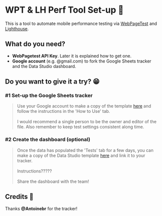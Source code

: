 # WPT & LH Perf Tool Set-up 📱
This is a tool to automate mobile performance testing via [WebPageTest](https://www.webpagetest.org/) and [Lighthouse](https://developers.google.com/web/tools/lighthouse).


## What do you need?
* **WebPagetest API Key**. Later it is explained how to get one.
* **Google account** (e.g. @gmail.com) to fork the Google Sheets tracker and the Data Studio dashboard.


## Do you want to give it a try? 😁

### #1 Set-up the Google Sheets tracker
> Use your Google account to make a copy of the template [here](https://docs.google.com/spreadsheets/d/1k8Qr-d2Ze_51975a3t2TcV4jPxrZBWOlCxILBQzNTMw/copy) and follow the instructions in the 'How to Use' tab.
<br /><br />
> I would recommend a single person to be the owner and editor of the file. Also remember to keep test settings consistent along time.

### #2 Create the dashboard (optional)
> Once the data has populated the 'Tests' tab for a few days, you can make a copy of the Data Studio template [here](???????) and link it to your tracker.
<br /><br />
> Instructions?????
<br /><br />
> Share the dashboard with the team!


## Credits 🙏
Thanks **@Antoinebr** for the tracker!
